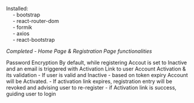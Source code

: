Installed:   
&emsp; - bootstrap   
&emsp; - react-router-dom   
&emsp; - formik   
&emsp; - axios   
&emsp; - react-bootstrap   

*Completed - Home Page & Registration Page functionalities*

Password Encryption
By default, while registering Accout is set to Inactive and an email is triggered with Activation Link to user
Account Activation & its validation
    - If user is valid and Inactive - based on token expiry Account will be Activated.
    - If activation link expires, registration entry will be revoked and advising user to re-register
    - if Activation link is success, guiding user to login